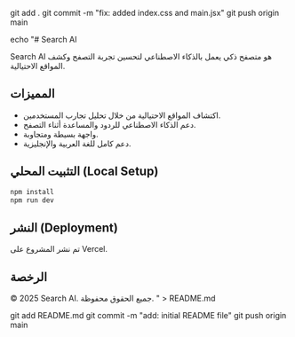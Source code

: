 git add .
git commit -m "fix: added index.css and main.jsx"
git push origin main

echo "# Search AI

Search AI هو متصفح ذكي يعمل بالذكاء الاصطناعي لتحسين تجربة التصفح وكشف المواقع الاحتيالية.

## المميزات
- اكتشاف المواقع الاحتيالية من خلال تحليل تجارب المستخدمين.
- دعم الذكاء الاصطناعي للردود والمساعدة أثناء التصفح.
- واجهة بسيطة ومتجاوبة.
- دعم كامل للغة العربية والإنجليزية.

## التثبيت المحلي (Local Setup)
```bash
npm install
npm run dev
```

## النشر (Deployment)
تم نشر المشروع على Vercel.

## الرخصة
© 2025 Search AI. جميع الحقوق محفوظة.
" > README.md

git add README.md
git commit -m "add: initial README file"
git push origin main
